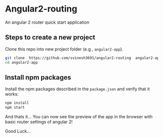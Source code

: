 # Angular2-routing

An angular 2 router quick start application

## Steps to create a new project

Clone this repo into new project folder (e.g., `angular2-app`).
```bash
git clone  https://github.com/svinesh3691/angular2-routing  angular2-app
cd angular2-app
```
## Install npm packages

Install the npm packages described in the `package.json` and verify that it works:
```bash
npm install
npm start
```
And thats it... You can now see the preview of the app in the browser with basic router settings of angular 2!

Good Luck...
